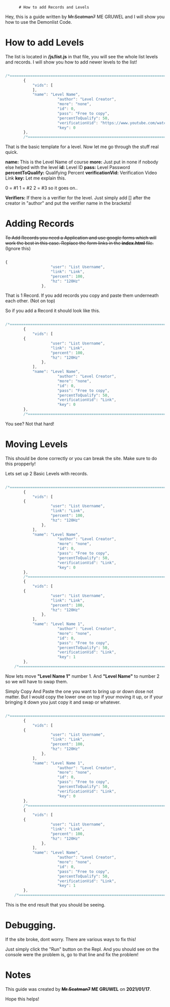           # How to add Records and Levels

Hey, this is a guide written by ~~Mr.Scatman7~~ ME GRUWEL and I will show you how to use the Demonlist Code. 


# How to add Levels

The list is located in **/js/list.js** in that file, you will see the whole list levels and records. I will show you how to add newer levels to the list! 

```javascript

/*=================================================================================*/
		{
			"vids": [
			],
			"name": "Level Name",
                       "author": "Level Creator",
                       "more": "none",
                       "id": 0,
                       "pass": "Free to copy",
                       "percentToQualify": 50,
                       "verificationVid": "https://www.youtube.com/watch?v=dQw4w9WgXcQ",
                       "key": 0
		},
		/*=================================================================================*/

```

That is the basic template for a level. Now let me go through the stuff real quick.

**name:** This is the Level Name of course
**more:** Just put in none if nobody else helped with the level
**id:** Level ID
**pass:** Level Password
**percentToQualify:** Qualifying Percent
**verificationVid:** Verification Video Link 
**key:** Let me explain this.

0 = #1
1 = #2
2 = #3
so it goes on..

**Verifiers:** If there is a verifier for the level. Just simply add [] after the creator in "author" and put the verifier name in the brackets!

# Adding Records

~~To Add Records you need a Application and use google forms which will work the best in this case. Replace the form links in the **index.html** file.~~ (Ignore this)

```javascript

{
					"user": "List Username",
					"link": "Link",
					"percent": 100,
					"hz": "120Hz"
				},

```

That is 1 Record. If you add records you copy and paste them underneath each other. (Not on top)

So if you add a Record it should look like this.

```javascript

/*=================================================================================*/
		{
			"vids": [
        {
					"user": "List Username",
					"link": "Link",
					"percent": 100,
					"hz": "120Hz"
				},
			],
			"name": "Level Name",
                       "author": "Level Creator",
                       "more": "none",
                       "id": 0,
                       "pass": "Free to copy",
                       "percentToQualify": 50,
                       "verificationVid": "Link",
                       "key": 0
		},
		/*=================================================================================*/

```

You see? Not that hard!

# Moving Levels

This should be done correctly or you can break the site. Make sure to do this propperly!

Lets set up 2 Basic Levels with records.

```javascript

/*=================================================================================*/
		{
			"vids": [
        {
					"user": "List Username",
					"link": "Link",
					"percent": 100,
					"hz": "120Hz"
				},
			],
			"name": "Level Name",
                       "author": "Level Creator",
                       "more": "none",
                       "id": 0,
                       "pass": "Free to copy",
                       "percentToQualify": 50,
                       "verificationVid": "Link",
                       "key": 0
		},
		/*=================================================================================*/
		{
			"vids": [
        {
					"user": "List Username",
					"link": "Link",
					"percent": 100,
					"hz": "120Hz"
				},
			],
			"name": "Level Name 1",
                       "author": "Level Creator",
                       "more": "none",
                       "id": 0,
                       "pass": "Free to copy",
                       "percentToQualify": 50,
                       "verificationVid": "Link",
                       "key": 1
		},
    /*=================================================================================*/

```

Now lets move **"Level Name 1"** number 1. And **"Level Name"** to number 2 so we will have to swap them.

Simply Copy And Paste the one you want to bring up or down dose not matter. But I would copy the lower one on top if your moving it up, or if your bringing it down you just copy it and swap or whatever.

```javascript

/*=================================================================================*/
		{
			"vids": [
        {
					"user": "List Username",
					"link": "Link",
					"percent": 100,
					"hz": "120Hz"
				},
			],
			"name": "Level Name 1",
                       "author": "Level Creator",
                       "more": "none",
                       "id": 0,
                       "pass": "Free to copy",
                       "percentToQualify": 50,
                       "verificationVid": "Link",
                       "key": 0
		},
		/*=================================================================================*/
		{
			"vids": [
        {
					"user": "List Username",
					"link": "Link",
					"percent": 100,
					"hz": "120Hz"
				},
			],
			"name": "Level Name",
                       "author": "Level Creator",
                       "more": "none",
                       "id": 0,
                       "pass": "Free to copy",
                       "percentToQualify": 50,
                       "verificationVid": "Link",
                       "key": 1
		},
    /*=================================================================================*/

```

This is the end result that you should be seeing.

# Debugging.

If the site broke, dont worry. There are various ways to fix this!

Just simply click the "Run" button on the Repl. And you should see on the console were the problem is, go to that line and fix the problem!

# Notes

This guide was created by **~~Mr.Scatman7~~ ME GRUWEL** on **2021/01/17**.


Hope this helps!